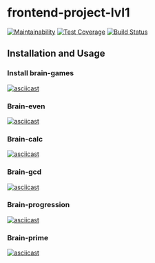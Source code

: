 # frontend-project-lvl1
[![Maintainability](https://api.codeclimate.com/v1/badges/ceded26800464f01b77e/maintainability)](https://codeclimate.com/github/malevka/frontend-project-lvl1/maintainability)
[![Test Coverage](https://api.codeclimate.com/v1/badges/ceded26800464f01b77e/test_coverage)](https://codeclimate.com/github/malevka/frontend-project-lvl1/test_coverage)
[![Build Status](https://travis-ci.com/malevka/frontend-project-lvl1.svg?branch=master)](https://travis-ci.com/malevka/frontend-project-lvl1)
## Installation and Usage
### Install brain-games
[![asciicast](https://asciinema.org/a/Z1oeCA7pDuQS7GsxpS8o2PZhO.png)](https://asciinema.org/a/Z1oeCA7pDuQS7GsxpS8o2PZhO)
### Brain-even
[![asciicast](https://asciinema.org/a/e8InE14sZMBtIS7xy5HTI5Ebb.png)](https://asciinema.org/a/e8InE14sZMBtIS7xy5HTI5Ebb)
### Brain-calc
[![asciicast](https://asciinema.org/a/gCBlCIq61DXK0JiMNprmWebTl.png)](https://asciinema.org/a/gCBlCIq61DXK0JiMNprmWebTl)
### Brain-gcd
[![asciicast](https://asciinema.org/a/UyKfuuVWzqJuPNCO9FOjYV6oI.png)](https://asciinema.org/a/UyKfuuVWzqJuPNCO9FOjYV6oI)
### Brain-progression
[![asciicast](https://asciinema.org/a/BvfLUXuSAvk0WNBU5uCbyug0o.png)](https://asciinema.org/a/BvfLUXuSAvk0WNBU5uCbyug0o)
### Brain-prime
[![asciicast](https://asciinema.org/a/HC0lBtJp3NI0w9HH4MWnQ4Rha.png)](https://asciinema.org/a/HC0lBtJp3NI0w9HH4MWnQ4Rha)
